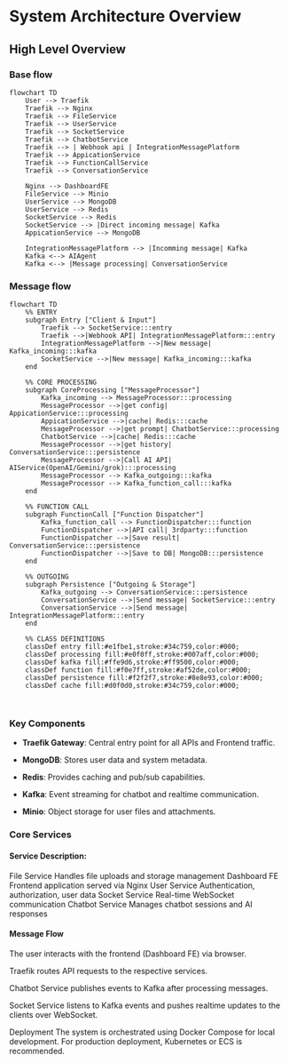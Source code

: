 # System Architecture Overview

## High Level Overview

### Base flow
```mermaid
flowchart TD
    User --> Traefik
    Traefik --> Nginx
    Traefik --> FileService
    Traefik --> UserService
    Traefik --> SocketService
    Traefik --> ChatbotService
    Traefik --> | Webhook api | IntegrationMessagePlatform
    Traefik --> AppicationService
    Traefik --> FunctionCallService
    Traefik --> ConversationService

    Nginx --> DashboardFE
    FileService --> Minio
    UserService --> MongoDB
    UserService --> Redis
    SocketService --> Redis
    SocketService --> |Direct incoming message| Kafka
    AppicationService --> MongoDB
    
    IntegrationMessagePlatform --> |Incomming message| Kafka
    Kafka <--> AIAgent
    Kafka <--> |Message processing| ConversationService

```

### Message flow
```mermaid
flowchart TD
    %% ENTRY
    subgraph Entry ["Client & Input"]
        Traefik --> SocketService:::entry
        Traefik -->|Webhook API| IntegrationMessagePlatform:::entry
        IntegrationMessagePlatform -->|New message| Kafka_incoming:::kafka
        SocketService -->|New message| Kafka_incoming:::kafka
    end

    %% CORE PROCESSING
    subgraph CoreProcessing ["MessageProcessor"]
        Kafka_incoming --> MessageProcessor:::processing
        MessageProcessor -->|get config| AppicationService:::processing
        AppicationService -->|cache| Redis:::cache
        MessageProcessor -->|get prompt| ChatbotService:::processing
        ChatbotService -->|cache| Redis:::cache
        MessageProcessor -->|get history| ConversationService:::persistence
        MessageProcessor -->|Call AI API| AIService(OpenAI/Gemini/grok):::processing
        MessageProcessor --> Kafka_outgoing:::kafka
        MessageProcessor --> Kafka_function_call:::kafka
    end

    %% FUNCTION CALL
    subgraph FunctionCall ["Function Dispatcher"]
        Kafka_function_call --> FunctionDispatcher:::function
        FunctionDispatcher -->|API call| 3rdparty:::function
        FunctionDispatcher -->|Save result| ConversationService:::persistence
        FunctionDispatcher -->|Save to DB| MongoDB:::persistence
    end

    %% OUTGOING
    subgraph Persistence ["Outgoing & Storage"]
        Kafka_outgoing --> ConversationService:::persistence
        ConversationService -->|Send message| SocketService:::entry
        ConversationService -->|Send message| IntegrationMessagePlatform:::entry
    end

    %% CLASS DEFINITIONS
    classDef entry fill:#e1fbe1,stroke:#34c759,color:#000;
    classDef processing fill:#e0f0ff,stroke:#007aff,color:#000;
    classDef kafka fill:#ffe9d6,stroke:#ff9500,color:#000;
    classDef function fill:#f0e7ff,stroke:#af52de,color:#000;
    classDef persistence fill:#f2f2f7,stroke:#8e8e93,color:#000;
    classDef cache fill:#d0f0d0,stroke:#34c759,color:#000;

  
```

### Key Components
- **Traefik Gateway**: Central entry point for all APIs and Frontend traffic.

- **MongoDB**: Stores user data and system metadata.

- **Redis**: Provides caching and pub/sub capabilities.

- **Kafka**: Event streaming for chatbot and realtime communication.

- **Minio**: Object storage for user files and attachments.

### Core Services

#### Service	Description:
File Service	Handles file uploads and storage management
Dashboard FE	Frontend application served via Nginx
User Service	Authentication, authorization, user data
Socket Service	Real-time WebSocket communication
Chatbot Service	Manages chatbot sessions and AI responses

#### Message Flow
The user interacts with the frontend (Dashboard FE) via browser.

Traefik routes API requests to the respective services.

Chatbot Service publishes events to Kafka after processing messages.

Socket Service listens to Kafka events and pushes realtime updates to the clients over WebSocket.

Deployment
The system is orchestrated using Docker Compose for local development.
For production deployment, Kubernetes or ECS is recommended.

